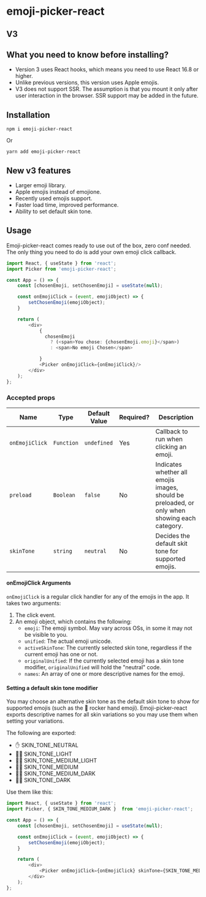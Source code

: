 # emoji-picker-react

## V3

## What you need to know before installing?
- Version 3 uses React hooks, which means you need to use React 16.8 or higher.
- Unlike previous versions, this version uses Apple emojis.
- V3 does not support SSR. The assumption is that you mount it only after user interaction in the browser. SSR support may be added in the future.

## Installation

```
npm i emoji-picker-react
```
Or

```
yarn add emoji-picker-react
```

## New v3 features
- Larger emoji library.
- Apple emojis instead of emojione.
- Recently used emojis support.
- Faster load time, improved performance.
- Ability to set default skin tone.

## Usage
Emoji-picker-react comes ready to use out of the box, zero conf needed. The only thing you need to do is add your own emoji click callback.

```js
import React, { useState } from 'react';
import Picker from 'emoji-picker-react';

const App = () => {
    const [chosenEmoji, setChosenEmoji] = useState(null);

    const onEmojiClick = (event, emojiObject) => {
        setChosenEmoji(emojiObject);
    }

    return (
        <div>
            {
              chosenEmoji
                ? (<span>You chose: {chosenEmoji.emoji}</span>)
                : <span>No emoji Chosen</span>

            }
            <Picker onEmojiClick={onEmojiClick}/>
        </div>
    );
};
```

### Accepted props

| Name | Type | Default Value | Required? | Description
|-|-|-|-|-
| `onEmojiClick` | `Function` | `undefined` | Yes | Callback to run when clicking an emoji.
| `preload` | `Boolean` | `false` | No | Indicates whether all emojis images, should be preloaded, or only when showing each category.
| `skinTone` | `string` | `neutral` | No | Decides the default skit tone for supported emojis.

#### onEmojiClick Arguments
`onEmojiClick` is a regular click handler for any of the emojis in the app. It takes two arguments:

1. The click event.
2. An emoji object, which contains the following:
    - `emoji`: The emoji symbol. May vary across OSs, in some it may not be visible to you.
    - `unified`: The actual emoji unicode.
    - `activeSkinTone`: The currently selected skin tone, regardless if the current emoji has one or not.
    - `originalUnified`: If the currently selected emoji has a skin tone modifier, `originalUnified` will hold the "neutral" code.
    - `names`: An array of one or more descriptive names for the emoji.

#### Setting a default skin tone modifier
You may choose an alternative skin tone as the default skin tone to show for supported emojis (such as the 🤘 rocker hand emoji).
Emoji-picker-react exports descriptive names for all skin variations so you may use them when setting your variations.

The following are exported:
- ✋ SKIN_TONE_NEUTRAL
- ✋🏻 SKIN_TONE_LIGHT
- ✋🏼 SKIN_TONE_MEDIUM_LIGHT
- ✋🏽 SKIN_TONE_MEDIUM
- ✋🏾 SKIN_TONE_MEDIUM_DARK
- ✋🏿 SKIN_TONE_DARK

Use them like this:

```js
import React, { useState } from 'react';
import Picker, { SKIN_TONE_MEDIUM_DARK }  from 'emoji-picker-react';

const App = () => {
    const [chosenEmoji, setChosenEmoji] = useState(null);

    const onEmojiClick = (event, emojiObject) => {
        setChosenEmoji(emojiObject);
    }

    return (
        <div>
            <Picker onEmojiClick={onEmojiClick} skinTone={SKIN_TONE_MEDIUM_DARK}/>
        </div>
    );
};
```

